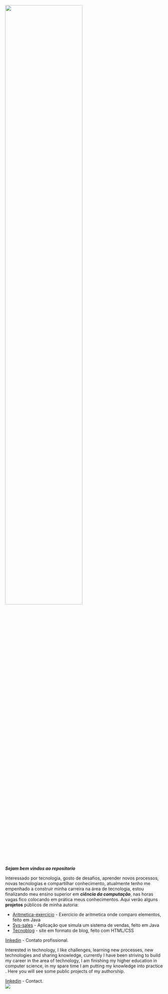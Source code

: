 <img align="center" height="70%" width="70%" src="https://images7.alphacoders.com/122/1228014.png"> 
<br>

***Sejam bem vindos ao repositorio***

Interessado por tecnologia, gosto de desafios, aprender novos  processos, novas tecnologias e compartilhar conhecimento, atualmente tenho me empenhado a construir minha carreira na área de tecnologia, estou finalizando meu ensino superior em ***ciência da computação***, nas horas vagas fico colocando em prática meus conhecimentos. Aqui verão alguns **projetos** públicos de minha autoria:</p>

- [Aritmetica-exercicio](https://github.com/TH-oliveir/Aritm-tica-menor-e-maior) - Exercicio de aritmetica onde comparo elementos, feito em Java
- [Sys-sales](https://github.com/TH-oliveir/Sys-sales) - Aplicação que simula um sistema de vendas, feito em Java
- [Tecnoblog](https://github.com/TH-oliveir/Tecnoblog) - site em formato de blog, feito com HTML/CSS 


[linkedin](linkedin.com/in/thpoliveir5) - Contato profissional.



<p>Interested in technology, I like challenges, learning new processes, new technologies and sharing knowledge, currently I have been striving to build my career in the area of technology, I am finishing my higher education in computer science, in my spare time I am putting my knowledge into practice . Here you will see some public projects of my authorship.</p>

[linkedin](linkedin.com/in/thpoliveir5) - Contact.
<br>
<img align="left" src="https://i.imgur.com/bDqdBCy.gif">
